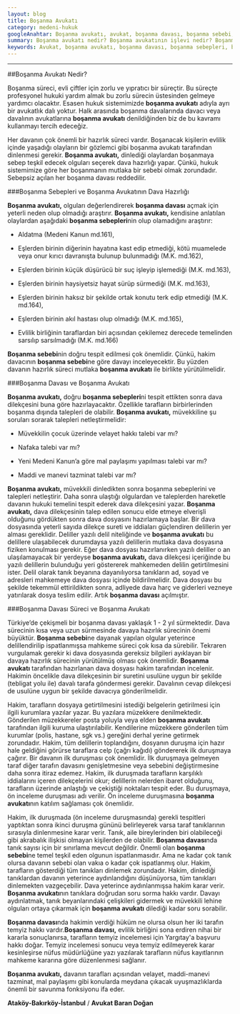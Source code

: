 ```yaml
---
layout: blog
title: Boşanma Avukatı
category: medeni-hukuk
googleAnahtar: Boşanma avukatı, avukat, boşanma davası, boşanma sebebi, boşanma sebepleri, ataköy avukat, bakırköy avukat, istanbul avukat,
summary: Boşanma avukatı nedir? Boşanma avukatının işlevi nedir? Boşanma avukatı boşanma davası sürecini nasıl yönetir?Boşanma avukatının boşanma davası sürecindeki faaliyeti anlaşılır bir dille izah edilmeye çalışılmıştır.
keywords: Avukat, boşanma avukatı, boşanma davası, boşanma sebepleri, boşanma sebebi, ataköy avukat, bakırköy avukat, istanbul avukat
---
```


---

##Boşanma Avukatı Nedir?

Boşanma süreci, evli çiftler için zorlu ve yıpratıcı bir süreçtir. Bu süreçte profesyonel hukuki yardım almak bu zorlu sürecin üstesinden gelmeye yardımcı olacaktır. Esasen hukuk sistemimizde **boşanma avukatı** adıyla ayrı bir avukatlık dalı yoktur. Halk arasında boşanma davalarında davacı veya davalının avukatlarına **boşanma avukatı** denildiğinden biz de bu kavramı kullanmayı tercih edeceğiz.

Her davanın çok önemli bir hazırlık süreci vardır. Boşanacak kişilerin evlilik içinde yaşadığı olayların bir gözlemci gibi boşanma avukatı tarafından dinlenmesi gerekir. **Boşanma avukatı,** dinlediği olaylardan boşanmaya sebep teşkil edecek olguları seçerek dava hazırlığı yapar. Çünkü, hukuk sistemimize göre her boşanmanın mutlaka bir sebebi olmak zorundadır. Sebepsiz açılan her boşanma davası reddedilir.


###Boşanma Sebepleri ve Boşanma Avukatının Dava Hazırlığı



**Boşanma avukatı,** olguları değerlendirerek **boşanma davası** açmak için yeterli neden olup olmadığı araştırır. **Boşanma avukatı,** kendisine anlatılan olaylardan aşağıdaki **boşanma sebepleri**nin olup olamadığını araştırır:

* Aldatma (Medeni Kanun md.161),

* Eşlerden birinin diğerinin hayatına kast edip etmediği, kötü muamelede veya onur kırıcı davranışta bulunup bulunmadığı (M.K. md.162),

* Eşlerden birinin küçük düşürücü bir suç işleyip işlemediği (M.K. md.163),

* Eşlerden birinin haysiyetsiz hayat sürüp sürmediği (M.K. md.163),

* Eşlerden birinin haksız bir şekilde ortak konutu terk edip etmediği (M.K. md.164),

* Eşlerden birinin akıl hastası olup olmadığı (M.K. md.165),

* Evlilik birliğinin taraflardan biri açısından çekilemez derecede temelinden sarsılıp sarsılmadığı (M.K. md.166)

**Boşanma sebebi**nin doğru tespit edilmesi çok önemlidir. Çünkü, hakim davacının **boşanma sebebi**ne göre davayı inceleyecektir. Bu yüzden davanın hazırlık süreci mutlaka **boşanma avukatı** ile birlikte yürütülmelidir. 

###Boşanma Davası ve Boşanma Avukatı


**Boşanma avukatı,** doğru **boşanma sebepleri**ni tespit ettikten sonra dava dilekçesini buna göre hazırlayacaktır. Özellikle tarafların birbirlerinden boşanma dışında talepleri de olabilir. **Boşanma avukatı,** müvekkiline şu soruları sorarak talepleri netleştirmelidir:

* Müvekkilin çocuk üzerinde velayet hakkı talebi var mı?

* Nafaka talebi var mı?

* Yeni Medeni Kanun’a göre mal paylaşımı yapılması talebi var mı?

* Maddi ve manevi tazminat talebi var mı?

**Boşanma avukatı,** müvekkili dinledikten sonra boşanma sebeplerini ve talepleri netleştirir. Daha sonra ulaştığı olgulardan ve taleplerden hareketle davanın hukuki temelini tespit ederek dava dilekçesini yazar. **Boşanma avukatı,** dava dilekçesinin talep edilen sonucu elde etmeye elverişli olduğunu gördükten sonra dava dosyasını hazırlamaya başlar. Bir dava dosyasında yeterli sayıda dilekçe sureti ve iddiaları güçlendiren delillerin yer alması gereklidir. Deliller yazılı delil niteliğinde ve **boşanma avukatı** bu delillere ulaşabilecek durumdaysa yazılı delillerin mutlaka dava dosyasına fiziken konulması gerekir. Eğer dava dosyası hazırlanırken yazılı deliller o an ulaşılamayacak bir yerdeyse **boşanma avukatı,** dava dilekçesi içeriğinde bu yazılı delillerin bulunduğu yeri göstererek mahkemeden delilin getirtilmesini ister. Delil olarak tanık beyanına dayanılıyorsa tanıkların ad, soyad ve adresleri mahkemeye dava dosyası içinde bildirilmelidir. Dava dosyası bu şekilde tekemmül ettirildikten sonra, adliyede dava harç ve giderleri vezneye yatırılarak dosya teslim edilir. Artık **boşanma davası** açılmıştır.


###Boşanma Davası Süreci ve Boşanma Avukatı



Türkiye’de çekişmeli bir boşanma davası yaklaşık 1 -  2 yıl sürmektedir. Dava sürecinin kısa veya uzun sürmesinde davaya hazırlık sürecinin önemi büyüktür. **Boşanma sebebi**ne dayanak yapılan olgular yeterince delillendirilip ispatlanmışsa mahkeme süreci çok kısa da sürebilir. Tekraren vurgulamak gerekir ki dava dosyasında gereksiz bilgileri ayıklayan bir davaya hazırlık sürecinin yürütülmüş olması çok önemlidir. **Boşanma avukatı** tarafından hazırlanan dava dosyası hakim tarafından incelenir. Hakimin öncelikle dava dilekçesinin bir suretini usulüne uygun bir şekilde (tebligat yolu ile) davalı tarafa göndermesi gerekir. Davalının cevap dilekçesi de usulüne uygun bir şekilde davacıya gönderilmelidir. 

Hakim, tarafların dosyaya getirtilmesini istediği belgelerin getirilmesi için ilgili kurumlara yazılar yazar. Bu yazılara müzekkere denilmektedir. Gönderilen müzekkereler posta yoluyla veya elden **boşanma avukatı** tarafından ilgili kuruma ulaştırılabilir.  Kendilerine müzekkere gönderilen tüm kurumlar (polis, hastane, sgk vs.) gereğini derhal yerine getirmek zorundadır. Hakim, tüm delillerin toplandığını, dosyanın duruşma için hazır hale geldiğini görürse taraflara celp (çağrı kağıdı) göndererek ilk duruşmaya çağırır. Bir davanın ilk duruşması çok önemlidir. İlk duruşmaya gelmeyen taraf diğer tarafın davasını genişletmesine veya sebebini değiştirmesine daha sonra itiraz edemez. Hakim, ilk duruşmada tarafların karşılıklı iddialarını içeren dilekçelerini okur; delillerin nelerden ibaret olduğunu, tarafların üzerinde anlaştığı ve çekiştiği noktaları tespit eder. Bu duruşmaya, ön inceleme duruşması adı verilir. Ön inceleme duruşmasına **boşanma avukatı**nın katılım sağlaması çok önemlidir.
	
Hakim, ilk duruşmada (ön inceleme duruşmasında) gerekli tespitleri yaptıktan sonra ikinci duruşma gününü belirleyerek varsa taraf tanıklarının sırasıyla dinlenmesine karar verir. Tanık, aile bireylerinden biri olabileceği gibi akrabalık ilişkisi olmayan kişilerden de olabilir.  **Boşanma davası**nda tanık sayısı için bir sınırlama mevcut değildir. Önemli olan **boşanma sebebi**ne temel teşkil eden olgunun ispatlanmasıdır. Ama ne kadar çok tanık olursa davanın sebebi olan vakıa o kadar çok ispatlanmış olur. Hakim, tarafların gösterdiği tüm tanıkları dinlemek zorundadır. Hakim, dinlediği tanıklardan davanın yeterince aydınlandığını düşünüyorsa, tüm tanıkları dinlemekten vazgeçebilir. Dava yeterince aydınlanmışsa hakim karar verir.
**Boşanma avukatı**nın tanıklara doğrudan soru sorma hakkı vardır. Davayı aydınlatmak, tanık beyanlarındaki çelişkileri gidermek ve müvekkili lehine olguları ortaya çıkarmak için **boşanma avukatı** dilediği kadar soru sorabilir.

**Boşanma davası**nda hakimin verdiği hüküm ne olursa olsun her iki tarafın temyiz hakkı vardır.**Boşanma davası,** evlilik birliğini sona erdiren nihai bir kararla sonuçlanırsa, tarafların temyiz incelemesi için Yargıtay'a başvuru hakkı doğar. Temyiz incelemesi sonucu veya temyiz edilmeyerek karar kesinleşirse nüfus müdürlüğüne yazı yazılarak tarafların nüfus kayıtlarının mahkeme kararına göre düzenlenmesi sağlanır.

**Boşanma avukatı,** davanın tarafları açısından velayet, maddi-manevi tazminat, mal paylaşımı gibi konularda meydana çıkacak uyuşmazlıklarda önemli bir savunma fonksiyonu ifa eder.



**Ataköy-Bakırköy-İstanbul** / **Avukat Baran Doğan**




